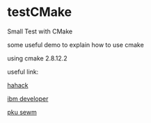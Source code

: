 # testCMake
Small Test with CMake

some useful demo to explain how to use cmake

using cmake 2.8.12.2

useful link: 

[hahack](http://www.hahack.com/codes/cmake/)

[ibm developer](http://www.ibm.com/developerworks/cn/linux/l-cn-cmake/)

[pku sewm](http://sewm.pku.edu.cn/src/paradise/reference/CMake%20Practice.pdf)
